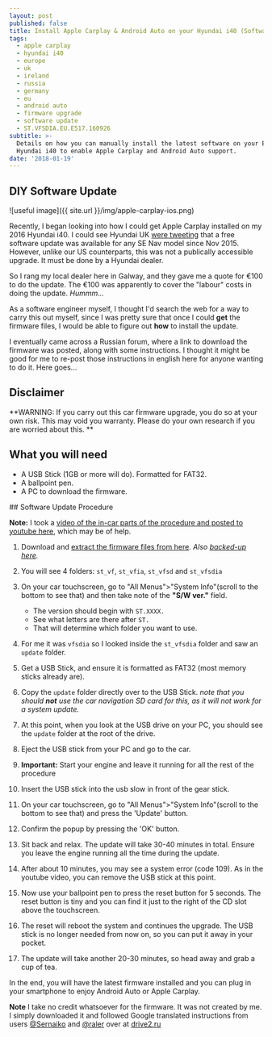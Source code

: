 ```yaml
---
layout: post
published: false
title: Install Apple Carplay & Android Auto on your Hyundai i40 (Software Upgrade)
tags:
  - apple carplay
  - hyundai i40
  - europe
  - uk
  - ireland
  - russia
  - germany
  - eu
  - android auto
  - firmware upgrade
  - software update
  - ST.VFSDIA.EU.E517.160926
subtitle: >-
  Details on how you can manually install the latest software on your European
  Hyundai i40 to enable Apple Carplay and Android Auto support.
date: '2018-01-19'
---
```

## DIY Software Update
![useful image]({{ site.url }}/img/apple-carplay-ios.png)

Recently, I began looking into how I could get Apple Carplay installed on my 2016 Hyundai i40. I could see Hyundai UK [were tweeting](https://twitter.com/Hyundai_UK/status/881783938192224257) that a free software update was available for any SE Nav model since Nov 2015. However, unlike our US counterparts, this was not a publically accessible upgrade. It must be done by a Hyundai dealer.

So I rang my local dealer here in Galway, and they gave me a quote for €100 to do the update. The €100 was apparently to cover the "labour" costs in doing the update. _Hummm..._

As a software engineer myself, I thought I'd search the web for a way to carry this out myself, since I was pretty sure that once I could **get** the firmware files, I would be able to figure out **how** to install the update.

I eventually came across a Russian forum, where a link to download the firmware was posted, along with some instructions. I thought it might be good for me to re-post those instructions in english here for anyone wanting to do it. Here goes...

## Disclaimer
**WARNING: If you carry out this car firmware upgrade, you do so at your own risk. This may void you warranty. Please do your own research if you are worried about this. **

## What you will need
- A USB Stick (1GB or more will do). Formatted for FAT32.
- A ballpoint pen.
- A PC to download the firmware.

## Software Update Procedure

**Note:** I took a [video of the in-car parts of the procedure and posted to youtube here](https://youtu.be/ssNr4ZbwEnU), which may be of help. 

1. Download and [extract the firmware files from here](https://yadi.sk/d/2P-O8kHN3RNyd5). _Also [backed-up here](https://drive.google.com/file/d/1HmzoOO1BoCplOSoNuhXOsZouI2vDoO-a/view?usp=sharing)._
2. You will see 4 folders: `st_vf`, `st_vfia`, `st_vfsd` and `st_vfsdia` 
3. On your car touchscreen, go to "All Menus">"System Info"(scroll to the bottom to see that) and then take note of the **"S/W ver."** field. 
	- The version should begin with `ST.XXXX.`
    - See what letters are there after `ST.`
    - That will determine which folder you want to use.
    
4. For me it was `vfsdia` so I looked inside the `st_vfsdia` folder and saw an `update` folder.
5. Get a USB Stick, and ensure it is formatted as FAT32 (most memory sticks already are).
6. Copy the `update` folder directly over to the USB Stick. _note that you should **not** use the car navigation SD card for this, as it will not work for a system update._
7. At this point, when you look at the USB drive on your PC, you should see the `update` folder at the root of the drive.

8. Eject the USB stick from your PC and go to the car.
9. **Important:** Start your engine and leave it running for all the rest of the procedure
10. Insert the USB stick into the usb slow in front of the gear stick.
11. On your car touchscreen, go to "All Menus">"System Info"(scroll to the bottom to see that) and press the 'Update' button.
12. Confirm the popup by pressing the 'OK' button.
13. Sit back and relax. The update will take 30-40 minutes in total. Ensure you leave the engine running all the time during the update.
14. After about 10 minutes, you may see a system error (code 109). As in the youtube video, you can remove the USB stick at this point.
15. Now use your ballpoint pen to press the reset button for 5 seconds. The reset button is tiny and you can find it just to the right of the CD slot above the touchscreen.
16. The reset will reboot the system and continues the upgrade. The USB stick is no longer needed from now on, so you can put it away in your pocket.
17. The update will take another 20-30 minutes, so head away and grab a cup of tea.

In the end, you will have the latest firmware installed and you can plug in your smartphone to enjoy Android Auto or Apple Carplay.

**Note** I take no credit whatsoever for the firmware. It was not created by me. I simply downloaded it and followed Google translated instructions from users [@Sernaiko](https://www.drive2.ru/users/sernaiko/) and [@raler](https://www.drive2.ru/users/raler/) over at [drive2.ru](https://www.drive2.ru/l/492401715044155399/)